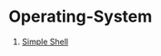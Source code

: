 # Operating-System 
<ol> 
 <li> 
  <a href="./Simple Shell/README.md">Simple Shell</a>
 </li>
</ol>
